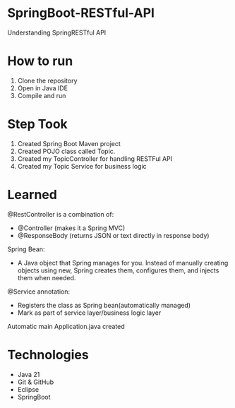 # SpringBoot-RESTful-API
Understanding SpringRESTful API


# How to run
1. Clone the repository
2. Open in Java IDE
3. Compile and run

# Step Took
1. Created Spring Boot Maven project
2. Created POJO class called Topic.  
3. Created my TopicController for handling RESTFul API
4. Created my Topic Service for business logic

# Learned
@RestController is a combination of:
- @Controller (makes it a Spring MVC)
- @ResponseBody (returns JSON or text directly in response body)  
	
Spring Bean:
- A Java object that Spring manages for you. Instead of manually creating objects using new, Spring creates them, configures them, and injects them when needed. 
	
@Service annotation:
- Registers the class as Spring bean(automatically managed)
- Mark as part of service layer/business logic layer

Automatic main Application.java created


# Technologies
- Java 21
- Git & GitHub
- Eclipse
- SpringBoot 